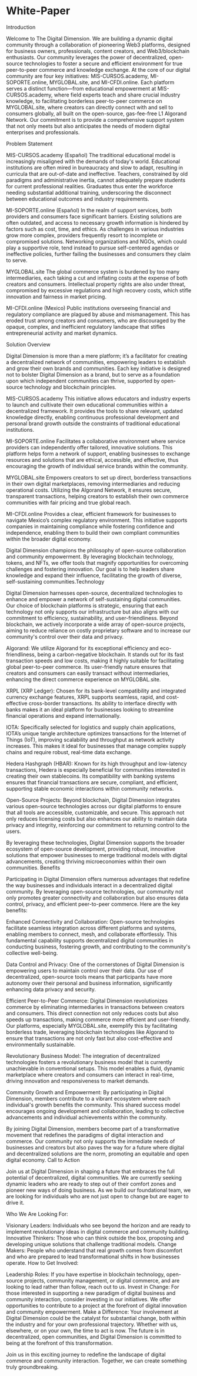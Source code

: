 # White-Paper
Introduction

Welcome to The Digital Dimension. We are building a dynamic digital community through a collaboration of pioneering Web3 platforms, designed for business owners, professionals, content creators, and Web3/blockchain enthusiasts. Our community leverages the power of decentralized, open-source technologies to foster a secure and efficient environment for true peer-to-peer commerce and knowledge exchange. At the core of our digital community are four key initiatives: MIS-CURSOS.academy, MI-SOPORTE.online, MYGLOBAL.site, and MI-CFDI.online. Each platform serves a distinct function—from educational empowerment at MIS-CURSOS.academy, where field experts teach and share crucial industry knowledge, to facilitating borderless peer-to-peer commerce on MYGLOBAL.site, where creators can directly connect with and sell to consumers globally, all built on the open-source, gas-fee-free L1 Algorand Network. Our commitment is to provide a comprehensive support system that not only meets but also anticipates the needs of modern digital enterprises and professionals.


Problem Statement

MIS-CURSOS.academy (Español)
The traditional educational model is increasingly misaligned with the demands of today's world. Educational institutions are often mired in bureaucracy and slow to adapt, resulting in curricula that are out-of-date and ineffective. Teachers, constrained by old paradigms and administrative inertia, cannot adequately prepare students for current professional realities. Graduates thus enter the workforce needing substantial additional training, underscoring the disconnect between educational outcomes and industry requirements.

MI-SOPORTE.online (Español)
In the realm of support services, both providers and consumers face significant barriers. Existing solutions are often outdated, and access to necessary growth information is hindered by factors such as cost, time, and ethics. As challenges in various industries grow more complex, providers frequently resort to incomplete or compromised solutions. Networking organizations and NGOs, which could play a supportive role, tend instead to pursue self-centered agendas or ineffective policies, further failing the businesses and consumers they claim to serve.

MYGLOBAL.site
The global commerce system is burdened by too many intermediaries, each taking a cut and inflating costs at the expense of both creators and consumers. Intellectual property rights are also under threat, compromised by excessive regulations and high recovery costs, which stifle innovation and fairness in market pricing.

MI-CFDI.online (Mexico)
Public institutions overseeing financial and regulatory compliance are plagued by abuse and mismanagement. This has eroded trust among creators and consumers, who are discouraged by the opaque, complex, and inefficient regulatory landscape that stifles entrepreneurial activity and market dynamics.

Solution Overview

Digital Dimension is more than a mere platform; it’s a facilitator for creating a decentralized network of communities, empowering leaders to establish and grow their own brands and communities. Each key initiative is designed not to bolster Digital Dimension as a brand, but to serve as a foundation upon which independent communities can thrive, supported by open-source technology and blockchain principles.

MIS-CURSOS.academy
This initiative allows educators and industry experts to launch and cultivate their own educational communities within a decentralized framework. It provides the tools to share relevant, updated knowledge directly, enabling continuous professional development and personal brand growth outside the constraints of traditional educational institutions.

MI-SOPORTE.online
Facilitates a collaborative environment where service providers can independently offer tailored, innovative solutions. This platform helps form a network of support, enabling businesses to exchange resources and solutions that are ethical, accessible, and effective, thus encouraging the growth of individual service brands within the community.

MYGLOBAL.site
Empowers creators to set up direct, borderless transactions in their own digital marketplaces, removing intermediaries and reducing operational costs. Utilizing the Algorand Network, it ensures secure, transparent transactions, helping creators to establish their own commerce communities with fair pricing and true global reach.

MI-CFDI.online
Provides a clear, efficient framework for businesses to navigate Mexico’s complex regulatory environment. This initiative supports companies in maintaining compliance while fostering confidence and independence, enabling them to build their own compliant communities within the broader digital economy.

Digital Dimension champions the philosophy of open-source collaboration and community empowerment. By leveraging blockchain technology, tokens, and NFTs, we offer tools that magnify opportunities for overcoming challenges and fostering innovation. Our goal is to help leaders share knowledge and expand their influence, facilitating the growth of diverse, self-sustaining communities.Technology

Digital Dimension harnesses open-source, decentralized technologies to enhance and empower a network of self-sustaining digital communities. Our choice of blockchain platforms is strategic, ensuring that each technology not only supports our infrastructure but also aligns with our commitment to efficiency, sustainability, and user-friendliness. Beyond blockchain, we actively incorporate a wide array of open-source projects, aiming to reduce reliance on costly proprietary software and to increase our community's control over their data and privacy.

Algorand: We utilize Algorand for its exceptional efficiency and eco-friendliness, being a carbon-negative blockchain. It stands out for its fast transaction speeds and low costs, making it highly suitable for facilitating global peer-to-peer commerce. Its user-friendly nature ensures that creators and consumers can easily transact without intermediaries, enhancing the direct commerce experience on MYGLOBAL.site.

XRPL (XRP Ledger): Chosen for its bank-level compatibility and integrated currency exchange features, XRPL supports seamless, rapid, and cost-effective cross-border transactions. Its ability to interface directly with banks makes it an ideal platform for businesses looking to streamline financial operations and expand internationally.

IOTA: Specifically selected for logistics and supply chain applications, IOTA’s unique tangle architecture optimizes transactions for the Internet of Things (IoT), improving scalability and throughput as network activity increases. This makes it ideal for businesses that manage complex supply chains and require robust, real-time data exchange.

Hedera Hashgraph (HBAR): Known for its high throughput and low-latency transactions, Hedera is especially beneficial for communities interested in creating their own stablecoins. Its compatibility with banking systems ensures that financial transactions are secure, compliant, and efficient, supporting stable economic interactions within community networks.

Open-Source Projects: Beyond blockchain, Digital Dimension integrates various open-source technologies across our digital platforms to ensure that all tools are accessible, customizable, and secure. This approach not only reduces licensing costs but also enhances our ability to maintain data privacy and integrity, reinforcing our commitment to returning control to the users.

By leveraging these technologies, Digital Dimension supports the broader ecosystem of open-source development, providing robust, innovative solutions that empower businesses to merge traditional models with digital advancements, creating thriving microeconomies within their own communities.
Benefits

Participating in Digital Dimension offers numerous advantages that redefine the way businesses and individuals interact in a decentralized digital community. By leveraging open-source technologies, our community not only promotes greater connectivity and collaboration but also ensures data control, privacy, and efficient peer-to-peer commerce. Here are the key benefits:

Enhanced Connectivity and Collaboration: Open-source technologies facilitate seamless integration across different platforms and systems, enabling members to connect, mesh, and collaborate effortlessly. This fundamental capability supports decentralized digital communities in conducting business, fostering growth, and contributing to the community's collective well-being.

Data Control and Privacy: One of the cornerstones of Digital Dimension is empowering users to maintain control over their data. Our use of decentralized, open-source tools means that participants have more autonomy over their personal and business information, significantly enhancing data privacy and security.

Efficient Peer-to-Peer Commerce: Digital Dimension revolutionizes commerce by eliminating intermediaries in transactions between creators and consumers. This direct connection not only reduces costs but also speeds up transactions, making commerce more efficient and user-friendly. Our platforms, especially MYGLOBAL.site, exemplify this by facilitating borderless trade, leveraging blockchain technologies like Algorand to ensure that transactions are not only fast but also cost-effective and environmentally sustainable.

Revolutionary Business Model: The integration of decentralized technologies fosters a revolutionary business model that is currently unachievable in conventional setups. This model enables a fluid, dynamic marketplace where creators and consumers can interact in real-time, driving innovation and responsiveness to market demands.

Community Growth and Empowerment: By participating in Digital Dimension, members contribute to a vibrant ecosystem where each individual's growth benefits the community. This shared success model encourages ongoing development and collaboration, leading to collective advancements and individual achievements within the community.

By joining Digital Dimension, members become part of a transformative movement that redefines the paradigms of digital interaction and commerce. Our community not only supports the immediate needs of businesses and creators but also paves the way for a future where digital and decentralized solutions are the norm, promoting an equitable and open digital economy.
Call to Action

Join us at Digital Dimension in shaping a future that embraces the full potential of decentralized, digital communities. We are currently seeking dynamic leaders who are ready to step out of their comfort zones and pioneer new ways of doing business. As we build our foundational team, we are looking for individuals who are not just open to change but are eager to drive it.

Who We Are Looking For:

Visionary Leaders: Individuals who see beyond the horizon and are ready to implement revolutionary ideas in digital commerce and community building.
Innovative Thinkers: Those who can think outside the box, proposing and developing unique solutions that challenge traditional models.
Change Makers: People who understand that real growth comes from discomfort and who are prepared to lead transformational shifts in how businesses operate.
How to Get Involved:

Leadership Roles: If you have expertise in blockchain technology, open-source projects, community management, or digital commerce, and are looking to lead rather than follow, reach out to us.
Invest in Change: For those interested in supporting a new paradigm of digital business and community interaction, consider investing in our initiatives. We offer opportunities to contribute to a project at the forefront of digital innovation and community empowerment.
Make a Difference:
Your involvement at Digital Dimension could be the catalyst for substantial change, both within the industry and for your own professional trajectory. Whether with us, elsewhere, or on your own, the time to act is now. The future is in decentralized, open communities, and Digital Dimension is committed to being at the forefront of this transformation.

Join us in this exciting journey to redefine the landscape of digital commerce and community interaction. Together, we can create something truly groundbreaking.
